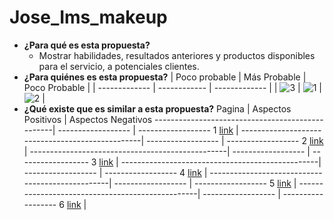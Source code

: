 # Jose_Ims_makeup
* **¿Para qué es esta propuesta?**
  * Mostrar habilidades, resultados anteriores y productos disponibles para el servicio, a potenciales clientes.
* **¿Para quiénes es esta propuesta?**
  | Poco probable | Más Probable | Poco Probable |
  | ------------- | ------------ | ------------- |
  | ![3](https://github.com/jimschenetzky/Jose_Ims_makeup/assets/87721128/9cedc3ef-136f-4d27-a630-d7c419cbf041) | ![1](https://github.com/jimschenetzky/Jose_Ims_makeup/assets/87721128/8c47c55b-9978-4927-a99d-59c520848d75) | ![2](https://github.com/jimschenetzky/Jose_Ims_makeup/assets/87721128/771c6e9f-6dba-465a-9171-9e4b99e84f47) |
* **¿Qué existe que es similar a esta propuesta?**
Pagina                                           | Aspectos Positivos | Aspectos Negativos
-------------------------------------------------| ------------------ | ------------------ 
1  [link](https://www.skyehighinteractive.com/)  | 
-------------------------------------------------| ------------------ | ------------------ 
2 [link](https://dashdigital.studio/)            |
-------------------------------------------------| ------------------ | ------------------ 
3 [link](https://analogueagency.com/)            |
-------------------------------------------------| ------------------ | ------------------ 
4 [link](https://tuxkarma.co/en/)                |
-------------------------------------------------| ------------------ | ------------------ 
5 [link](https://www.niceatnoon.nl/)             |
-------------------------------------------------| ------------------ | ------------------ 
6 [link](https://www.thisfeelsright.co/)         | 
